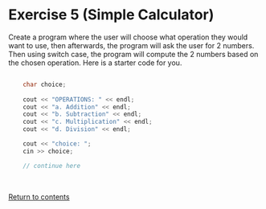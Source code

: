 # Exercise 5 (Simple Calculator)
Create a program where the user will choose what operation they would want to use, then afterwards, the program will ask the user for 2 numbers. Then using switch case, the program will compute the 2 numbers based on the chosen operation. Here is a starter code for you.

```c++

	char choice;
	
	cout << "OPERATIONS: " << endl;
	cout << "a. Addition" << endl;
	cout << "b. Subtraction" << endl;
	cout << "c. Multiplication" << endl;
	cout << "d. Division" << endl;

	cout << "choice: ";
	cin >> choice;

	// continue here

```

<br>

[Return to contents](../readme.md#topics-included)
